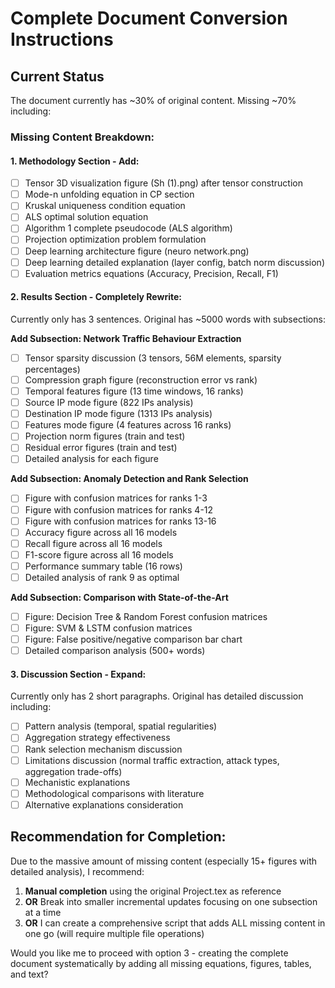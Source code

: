 # Complete Document Conversion Instructions

## Current Status
The document currently has ~30% of original content. Missing ~70% including:

### Missing Content Breakdown:

#### 1. Methodology Section - Add:
- [ ] Tensor 3D visualization figure (Sh (1).png) after tensor construction
- [ ] Mode-n unfolding equation in CP section
- [ ] Kruskal uniqueness condition equation
- [ ] ALS optimal solution equation  
- [ ] Algorithm 1 complete pseudocode (ALS algorithm)
- [ ] Projection optimization problem formulation
- [ ] Deep learning architecture figure (neuro network.png)
- [ ] Deep learning detailed explanation (layer config, batch norm discussion)
- [ ] Evaluation metrics equations (Accuracy, Precision, Recall, F1)

#### 2. Results Section - Completely Rewrite:
Currently only has 3 sentences. Original has ~5000 words with subsections:

**Add Subsection: Network Traffic Behaviour Extraction**
- [ ] Tensor sparsity discussion (3 tensors, 56M elements, sparsity percentages)
- [ ] Compression graph figure (reconstruction error vs rank)
- [ ] Temporal features figure (13 time windows, 16 ranks)  
- [ ] Source IP mode figure (822 IPs analysis)
- [ ] Destination IP mode figure (1313 IPs analysis)
- [ ] Features mode figure (4 features across 16 ranks)
- [ ] Projection norm figures (train and test)
- [ ] Residual error figures (train and test)
- [ ] Detailed analysis for each figure

**Add Subsection: Anomaly Detection and Rank Selection**
- [ ] Figure with confusion matrices for ranks 1-3
- [ ] Figure with confusion matrices for ranks 4-12  
- [ ] Figure with confusion matrices for ranks 13-16
- [ ] Accuracy figure across all 16 models
- [ ] Recall figure across all 16 models
- [ ] F1-score figure across all 16 models
- [ ] Performance summary table (16 rows)
- [ ] Detailed analysis of rank 9 as optimal

**Add Subsection: Comparison with State-of-the-Art**
- [ ] Figure: Decision Tree & Random Forest confusion matrices
- [ ] Figure: SVM & LSTM confusion matrices
- [ ] Figure: False positive/negative comparison bar chart
- [ ] Detailed comparison analysis (500+ words)

#### 3. Discussion Section - Expand:
Currently only has 2 short paragraphs. Original has detailed discussion including:
- [ ] Pattern analysis (temporal, spatial regularities)
- [ ] Aggregation strategy effectiveness
- [ ] Rank selection mechanism discussion
- [ ] Limitations discussion (normal traffic extraction, attack types, aggregation trade-offs)
- [ ] Mechanistic explanations
- [ ] Methodological comparisons with literature
- [ ] Alternative explanations consideration

## Recommendation for Completion:

Due to the massive amount of missing content (especially 15+ figures with detailed analysis), I recommend:

1. **Manual completion** using the original Project.tex as reference
2. **OR** Break into smaller incremental updates focusing on one subsection at a time
3. **OR** I can create a comprehensive script that adds ALL missing content in one go (will require multiple file operations)

Would you like me to proceed with option 3 - creating the complete document systematically by adding all missing equations, figures, tables, and text?
